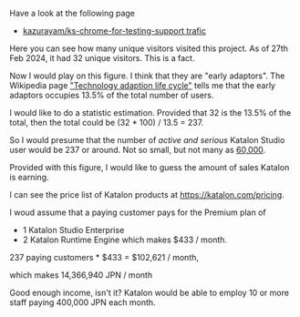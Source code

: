 Have a look at the following page

- [kazurayam/ks-chrome-for-testing-support trafic](https://github.com/kazurayam/ks-chrome-for-testing-support/graphs/traffic)

Here you can see how many unique visitors visited this project. As of 27th Feb 2024, it had 32 unique visitors. This is a fact.

Now I would play on this figure. I think that they are "early adaptors". The Wikipedia page ["Technology adaption life cycle"](https://en.wikipedia.org/wiki/Technology_adoption_life_cycle) tells me that the early adaptors occupies 13.5% of the total number of users.

I would like to do a statistic estimation. Provided that 32 is the 13.5% of the total, then the total could be (32 * 100) / 13.5 = 237.

So I would presume that the number of *active and serious* Katalon Studio user would be 237 or around. Not so small, but not many as [60,000](https://forum.katalon.com/t/we-reached-60-000-members-celebrate-the-occasion-with-us/116988).


Provided with this figure, I would like to guess the amount of sales Katalon is earning.

I can see the price list of Katalon products at https://katalon.com/pricing.

I woud assume that a paying customer pays for the Premium plan of
- 1 Katalon Studio Enterprise
- 2 Katalon Runtime Engine
which makes $433 / month.

237 paying customers * $433 = $102,621 / month,

which makes 14,366,940 JPN / month

Good enough income, isn't it? Katalon would be able to employ 10 or more staff paying 400,000 JPN each month.
